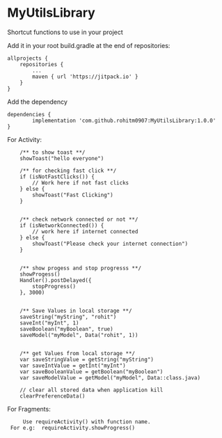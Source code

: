 # MyUtilsLibrary
Shortcut functions to use in your project


Add it in your root build.gradle at the end of repositories:

	allprojects {
		repositories {
			...
			maven { url 'https://jitpack.io' }
		}
	}
  
  
Add the dependency

	dependencies {
	        implementation 'com.github.rohitm0907:MyUtilsLibrary:1.0.0'
	}
	
	
	
For Activity:
	
        /** to show toast **/
        showToast("hello everyone")

        /** for checking fast click **/
        if (isNotFastClicks()) {
            // Work here if not fast clicks
        } else {
            showToast("Fast Clicking")
        }


        /** check network connected or not **/
        if (isNetworkConnected()) {
            // work here if internet connected
        } else {
            showToast("Please check your internet connection")
        }


        /** show progess and stop progresss **/
        showProgess()
        Handler().postDelayed({
            stopProgress()
        }, 3000)


        /** Save Values in local storage **/
        saveString("myString", "rohit")
        saveInt("myInt", 1)
        saveBoolean("myBoolean", true)
        saveModel("myModel", Data("rohit", 1))


        /** get Values from local storage **/
        var saveStringValue = getString("myString")
        var saveIntValue = getInt("myInt")
        var saveBooleanValue = getBoolean("myBoolean")
        var saveModelValue = getModel("myModel", Data::class.java)

        // clear all stored data when application kill
        clearPreferenceData()
	
	
For Fragments:

         Use requireActivity() with function name.
	 For e.g:  requireActivity.showProgress()
	
